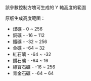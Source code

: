 該參數控制方塊可生成的 Y 軸高度的範圍

原版生成高度範圍：
* 煤礦 - 0 ~ 256
* 銅礦 - -16 ~ 112
* 鐵礦 - -32 ~ 256
* 金礦 - -64 ~ 32
* 紅石礦 - -64 ~ -32
* 鑽石礦 - -64 ~ 16
* 綠寶石礦 - -16 ~ 256
* 青金石礦 - -64 ~ 64